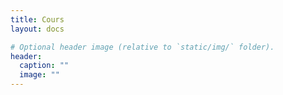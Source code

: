 ```yaml
---
title: Cours
layout: docs

# Optional header image (relative to `static/img/` folder).
header:
  caption: ""
  image: ""
---
```

